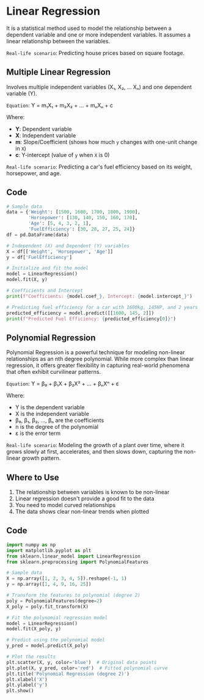 # Linear Regression

 It is a statistical method used to model the relationship between a dependent variable and one or more independent variables. It assumes a linear relationship between the variables.

`Real-life scenario`: Predicting house prices based on square footage.

## Multiple Linear Regression
Involves multiple independent variables (X₁, X₂, ... Xₙ) and one dependent variable (Y).

`Equation`: Y = m₁X₁ + m₂X₂ + ... + mₙXₙ + c

Where:
- **Y**: Dependent variable
- **X**: Independent variable
- **m**: Slope/Coefficient (shows how much `y` changes with one-unit change in `X`)
- **c**: Y-intercept (value of `y` when `X` is 0)

`Real-life scenario`: Predicting a car's fuel efficiency based on its weight, horsepower, and age.

## Code
```python
# Sample data
data = {'Weight': [1500, 1600, 1700, 1800, 1900],
        'Horsepower': [130, 140, 150, 160, 170],
        'Age': [5, 4, 3, 2, 1],
        'FuelEfficiency': [30, 28, 27, 25, 24]}
df = pd.DataFrame(data)

# Independent (X) and Dependent (Y) variables
X = df[['Weight', 'Horsepower', 'Age']]
y = df['FuelEfficiency']

# Initialize and fit the model
model = LinearRegression()
model.fit(X, y)

# Coefficients and Intercept
print(f"Coefficients: {model.coef_}, Intercept: {model.intercept_}")

# Predicting fuel efficiency for a car with 1600kg, 145HP, and 2 years old
predicted_efficiency = model.predict([[1600, 145, 2]])
print(f"Predicted Fuel Efficiency: {predicted_efficiency[0]}")
```


## Polynomial Regression
Polynomial Regression is a powerful technique for modeling non-linear relationships as an nth degree polynomial. While more complex than linear regression, it offers greater flexibility in capturing real-world phenomena that often exhibit curvilinear patterns.

`Equation`: Y = β₀ + β₁X + β₂X² + ... + βₙXⁿ + ε

Where:
- Y is the dependent variable
- X is the independent variable
- β₀, β₁, β₂, ..., βₙ are the coefficients
- n is the degree of the polynomial
- ε is the error term

`Real-life scenario`: Modeling the growth of a plant over time, where it grows slowly at first, accelerates, and then slows down, capturing the non-linear growth pattern.

## Where to Use
1. The relationship between variables is known to be non-linear
2. Linear regression doesn't provide a good fit to the data
3. You need to model curved relationships
4. The data shows clear non-linear trends when plotted


## Code
```python
import numpy as np
import matplotlib.pyplot as plt
from sklearn.linear_model import LinearRegression
from sklearn.preprocessing import PolynomialFeatures

# Sample data
X = np.array([1, 2, 3, 4, 5]).reshape(-1, 1)
y = np.array([1, 4, 9, 16, 25])

# Transform the features to polynomial (degree 2)
poly = PolynomialFeatures(degree=2)
X_poly = poly.fit_transform(X)

# Fit the polynomial regression model
model = LinearRegression()
model.fit(X_poly, y)

# Predict using the polynomial model
y_pred = model.predict(X_poly)

# Plot the results
plt.scatter(X, y, color='blue')  # Original data points
plt.plot(X, y_pred, color='red')  # Fitted polynomial curve
plt.title('Polynomial Regression (degree 2)')
plt.xlabel('X')
plt.ylabel('y')
plt.show()
```
